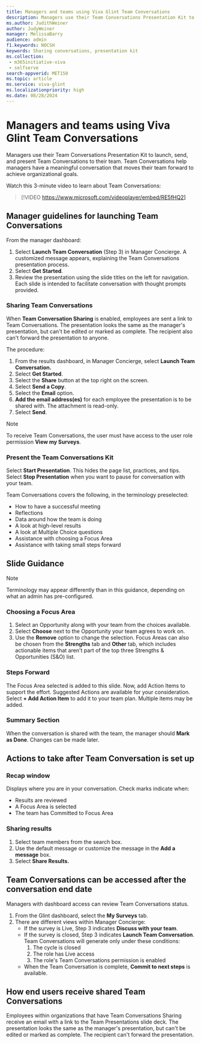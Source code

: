 ```yaml
---
title: Managers and teams using Viva Glint Team Conversations
description: Managers use their Team Conversations Presentation Kit to launch, send, and present Team Conversations to their team.
ms.author: JudithWeiner
author: JudyWeiner
manager: MelissaBarry
audience: admin
f1.keywords: NOCSH
keywords: Sharing conversations, presentation kit
ms.collection: 
 - m365initiative-viva
 - selfserve
search-appverid: MET150
ms.topic: article
ms.service: viva-glint
ms.localizationpriority: high
ms.date: 08/28/2024
---
```


# Managers and teams using Viva Glint Team Conversations

Managers use their Team Conversations Presentation Kit to launch, send, and present Team Conversations to their team. Team Conversations help managers have a meaningful conversation that moves their team forward to achieve organizational goals. 

Watch this 3-minute video to learn about Team Conversations:
> [!VIDEO https://www.microsoft.com/videoplayer/embed/RE5fHQ2]  

## Manager guidelines for launching Team Conversations

From the manager dashboard:

1. Select **Launch Team Conversation** (Step 3) in Manager Concierge. A customized message appears, explaining the Team Conversations presentation process.
2. Select **Get Started**.
3. Review the presentation using the slide titles on the left for navigation. Each slide is intended to facilitate conversation with thought prompts provided.

### Sharing Team Conversations

When **Team Conversation Sharing** is enabled, employees are sent a link to Team Conversations. The presentation looks the same as the manager's presentation, but can't be edited or marked as complete. The recipient also can't forward the presentation to anyone.

The procedure:

1. From the results dashboard, in Manager Concierge, select **Launch Team Conversation.**
2. Select **Get Started**.
3. Select the **Share** button at the top right on the screen.
4. Select **Send a Copy**.
5. Select the **Email** option.
6. **Add the email address(es)** for each employee the presentation is to be shared with. The attachment is read-only.
7. Select **Send**.

>[!NOTE]
> To receive Team Conversations, the user must have access to the user role permission **View my Surveys**.

### Present the Team Conversations Kit

Select **Start Presentation**. This hides the page list, practices, and tips. Select **Stop Presentation** when you want to pause for conversation with your team.

Team Conversations covers the following, in the terminology preselected:

- How to have a successful meeting
- Reflections
- Data around how the team is doing
- A look at high-level results
- A look at Multiple Choice questions
- Assistance with choosing a Focus Area
- Assistance with taking small steps forward

## Slide Guidance

>[!NOTE]
> Terminology may appear differently than in this guidance, depending on what an admin has pre-configured.

### Choosing a Focus Area

1. Select an Opportunity along with your team from the choices available.
2. Select **Choose** next to the Opportunity your team agrees to work on.
3. Use the **Remove** option to change the selection. Focus Areas can also be chosen from the **Strengths** tab and **Other** tab, which includes actionable items that aren't part of the top three Strengths & Opportunities (S&O) list.

### Steps Forward

The Focus Area selected is added to this slide. Now, add Action Items to support the effort. Suggested Actions are available for your consideration. Select **+ Add Action Item** to add it to your team plan. Multiple items may be added.

### Summary Section

When the conversation is shared with the team, the manager should **Mark as Done**. Changes can be made later.

## Actions to take after Team Conversation is set up

### Recap window

Displays where you are in your conversation. Check marks indicate when:

- Results are reviewed
- A Focus Area is selected
- The team has Committed to Focus Area

### Sharing results

1. Select team members from the search box.
2. Use the default message or customize the message in the **Add a message** box.
3. Select **Share Results.**

## Team Conversations can be accessed after the conversation end date

Managers with dashboard access can review Team Conversations status.

1. From the Glint dashboard, select the **My Surveys** tab.
2. There are different views within Manager Concierge:
    - If the survey is Live, Step 3 indicates **Discuss with your team**.
    - If the survey is closed, Step 3 indicates **Launch Team Conversation**. Team Conversations will generate only under these conditions:
        1. The cycle is closed
        2. The role has Live access
        3. The role's Team Conversations permission is enabled
    - When the Team Conversation is complete, **Commit to next steps** is available.

## How end users receive shared Team Conversations

Employees within organizations that have Team Conversations Sharing receive an email with a link to the Team Presentations slide deck. The presentation looks the same as the manager's presentation, but can't be edited or marked as complete. The recipient can't forward the presentation.

